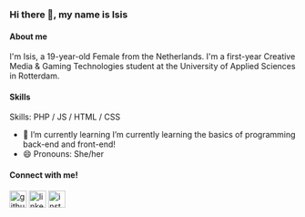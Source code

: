 ### Hi there 👋, my name is Isis

#### About me
I'm Isis, a 19-year-old Female from the Netherlands. I'm a first-year Creative Media & Gaming Technologies student at the University of Applied Sciences in Rotterdam.  

#### Skills
Skills: PHP / JS / HTML / CSS

- 🌱 I’m currently learning I’m currently learning the basics of programming back-end and front-end! 
- 😄 Pronouns: She/her 

#### Connect with me!
[<img src='https://cdn.jsdelivr.net/npm/simple-icons@3.0.1/icons/github.svg' color=white alt='github' height='30'>](https://github.com/Isissss)  [<img src='https://cdn.jsdelivr.net/npm/simple-icons@3.0.1/icons/linkedin.svg' alt='linkedin' height='30'>](https://www.linkedin.com/in/isis-ton/)  [<img src='https://cdn.jsdelivr.net/npm/simple-icons@3.0.1/icons/instagram.svg' alt='instagram' height='30'>](https://www.instagram.com/isis.cmgt/)  

